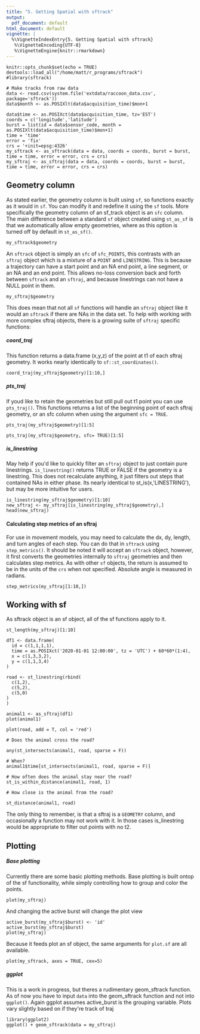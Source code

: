 ```yaml
---
title: "5. Getting Spatial with sftrack"
output:
  pdf_document: default
html_document: default
vignette: |
  %\VignetteIndexEntry{5. Getting Spatial with sftrack}
   %\VignetteEncoding{UTF-8}
   %\VignetteEngine{knitr::rmarkdown}
---
```

```{r setup, include=FALSE}
knitr::opts_chunk$set(echo = TRUE)
devtools::load_all("/home/matt/r_programs/sftrack")
#library(sftrack)

```

```{r}
# Make tracks from raw data
data <- read.csv(system.file('extdata/raccoon_data.csv', package='sftrack'))
data$month <- as.POSIXlt(data$acquisition_time)$mon+1

data$time <- as.POSIXct(data$acquisition_time, tz='EST')
coords = c('longitude','latitude')
burst = list(id = data$sensor_code, month = as.POSIXlt(data$acquisition_time)$mon+1)
time = 'time'
error = 'fix'
crs = '+init=epsg:4326'
my_sftrack <- as_sftrack(data = data, coords = coords, burst = burst, time = time, error = error, crs = crs)
my_sftraj <- as_sftraj(data = data, coords = coords, burst = burst, time = time, error = error, crs = crs)
```
## Geometry column  

As stated earlier, the geometry column is built using `sf`, so functions exactly as it would in `sf`. You can modify it and redefine it using the `sf` tools. More specifically the geometry column of an sf_track object is an `sfc` column. The main difference between a standard `sf` object created using `st_as_sf` is that we automatically allow empty geometries, where as this option is turned off by default in `st_as_sf()`.  
```{r}
my_sftrack$geometry
```

An `sftrack` object is simply an `sfc` of `sfc_POINTS`, this contrasts with an `sftraj` object which is a mixture of a `POINT` and `LINESTRING`. This is because a trajectory can have a start point and an NA end point, a line segment, or an NA and an end point. This allows no-loss conversion back and forth between `sftrack` and an `sftraj`, and because linestrings can not have a NULL point in them.

```{r}
my_sftraj$geometry
```

This does mean that not all `sf` functions will handle an `sftraj` object like it would an `sftrack` if there are NAs in the data set. To help with working with more complex sftraj objects, there is a growing suite of `sftraj` specific functions:

##### coord_traj 
This function returns a data.frame (x,y,z) of the point at t1 of each sftraj geometry. It works nearly identically to `sf::st_coordinates()`.

```{r}
coord_traj(my_sftraj$geometry)[1:10,]
```

##### pts_traj 
If youd like to retain the geometries but still pull out t1 point you can use `pts_traj()`. This functions returns a list of the beginning point of each sftraj geometry, or an sfc column when using the argument `sfc = TRUE`.

```{r}
pts_traj(my_sftraj$geometry)[1:5]

pts_traj(my_sftraj$geometry, sfc= TRUE)[1:5]
```

##### is_linestring 
May help if you'd like to quickly filter an `sftraj` object to just contain pure linestrings. `is_linestring()` returns TRUE or FALSE if the geometry is a linestring. This does not recalculate anything, it just filters out steps that contained NAs in either phase. Its nearly identical to st_is(x,'LINESTRING'), but may be more intuitive for users.

```{r}
is_linestring(my_sftraj$geometry)[1:10]
new_sftraj <- my_sftraj[is_linestring(my_sftraj$geometry),]
head(new_sftraj)
```

#### Calculating step metrics of an sftraj
For use in movement models, you may need to calculate the dx, dy, length, and turn angles of each step. You can do that in `sftrack` using `step_metrics()`. It should be noted it will accept an `sftrack` object, however, it first converts the geometries internally to `sftraj` geometries and then calculates step metrics. As with other `sf` objects, the return is assumed to be in the units of the `crs` when not specified. Absolute angle is measured in radians.

```{r}
step_metrics(my_sftraj[1:10,])
```

## Working with sf

As sftrack object is an sf object, all of the sf functions apply to it.

```{r}
st_length(my_sftraj)[1:10]

df1 <- data.frame(
  id = c(1,1,1,1),
  time = as.POSIXct('2020-01-01 12:00:00', tz = 'UTC') + 60*60*(1:4),
  x = c(1,3,3,2),
  y = c(1,1,3,4)
)

road <- st_linestring(rbind(
  c(1,2),
  c(5,2),
  c(5,0)
)
)

animal1 <- as_sftraj(df1)
plot(animal1)

plot(road, add = T, col = 'red')

# Does the animal cross the road?

any(st_intersects(animal1, road, sparse = F))

# When?
animal1$time[st_intersects(animal1, road, sparse = F)]

# How often does the animal stay near the road?
st_is_within_distance(animal1, road, 1)

# How close is the animal from the road?

st_distance(animal1, road)
```

The only thing to remember, is that a sftraj is a `GEOMETRY` column, and occasionally a function may not work with it. In those cases is_linestring would be appropriate to filter out points with no t2.

## Plotting

##### Base plotting 
Currently there are some basic plotting methods. Base plotting is built ontop of the sf functionality, while simply controlling how to group and color the points. 


```{r}
plot(my_sftraj)
```

And changing the active burst will change the plot view

```{r}
active_burst(my_sftraj$burst) <- 'id'
active_burst(my_sftraj$burst)
plot(my_sftraj)
```

Because it feeds plot an sf object, the same arguments for `plot.sf` are all available. 

```{r}
plot(my_sftrack, axes = TRUE, cex=5)
```


##### ggplot
This is a work in progress, but theres a rudimentary geom_sftrack function. As of now you have to input `data` into the geom_sftrack function and not into `ggplot()`.  Again ggplot assumes active_burst is the grouping variable. Plots vary slightly based on if they're track of traj

```{r}
library(ggplot2)
ggplot() + geom_sftrack(data = my_sftraj)
```



